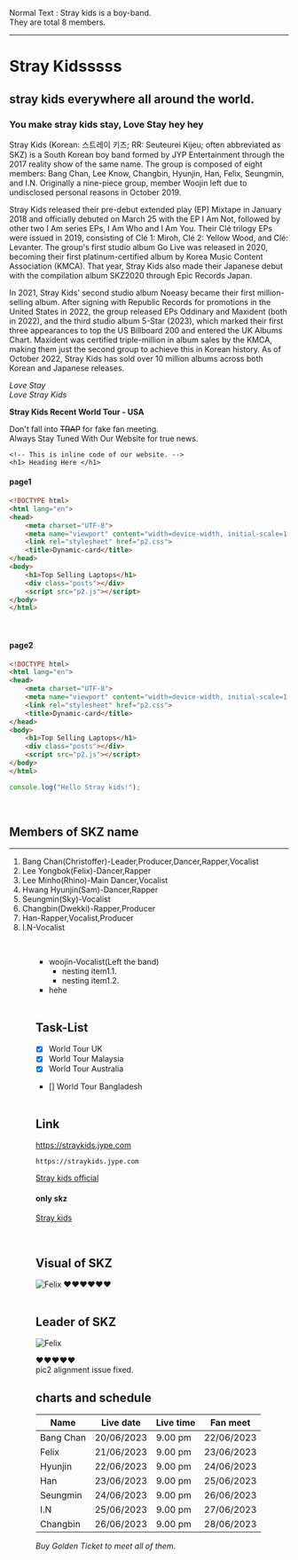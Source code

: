 <!-- how to make a comment -->
<!-- Normal text and new line -->
Normal Text : Stray kids is a boy-band.  
They are total 8 members.
<!-- horizontal rule -->
---
<!-- Heading -->
# Stray Kidsssss 
## stray kids everywhere all around the world.
### You make stray kids stay, Love Stay hey hey 
<!-- paragraph -->
<p>Stray Kids (Korean: 스트레이 키즈; RR: Seuteurei Kijeu; often abbreviated as SKZ) is a South Korean boy band formed by JYP Entertainment through the 2017 reality show of the same name. The group is composed of eight members: Bang Chan, Lee Know, Changbin, Hyunjin, Han, Felix, Seungmin, and I.N. Originally a nine-piece group, member Woojin left due to undisclosed personal reasons in October 2019.

Stray Kids released their pre-debut extended play (EP) Mixtape in January 2018 and officially debuted on March 25 with the EP I Am Not, followed by other two I Am series EPs, I Am Who and I Am You. Their Clé trilogy EPs were issued in 2019, consisting of Clé 1: Miroh, Clé 2: Yellow Wood, and Clé: Levanter. The group's first studio album Go Live was released in 2020, becoming their first platinum-certified album by Korea Music Content Association (KMCA). That year, Stray Kids also made their Japanese debut with the compilation album SKZ2020 through Epic Records Japan.

In 2021, Stray Kids' second studio album Noeasy became their first million-selling album. After signing with Republic Records for promotions in the United States in 2022, the group released EPs Oddinary and Maxident (both in 2022), and the third studio album 5-Star (2023), which marked their first three appearances to top the US Billboard 200 and entered the UK Albums Chart. Maxident was certified triple-million in album sales by the KMCA, making them just the second group to achieve this in Korean history. As of October 2022, Stray Kids has sold over 10 million albums across both Korean and Japanese releases.</p>
<!-- Italic  -->
_Love Stay_  
<i>Love Stray Kids</i>
<!-- bold -->
__Stray Kids Recent World Tour - USA__
<!-- strike-through -->
Don't fall into ~~TRAP~~ for fake fan meeting.  
Always Stay Tuned With Our Website for true news.  
<!-- single line code -->

`<!-- This is inline code of our website. -->`   
`<h1> Heading Here </h1>` 

#### page1
<!-- multiple line code -->

```html
<!DOCTYPE html>
<html lang="en">
<head>
    <meta charset="UTF-8">
    <meta name="viewport" content="width=device-width, initial-scale=1.0">
    <link rel="stylesheet" href="p2.css">
    <title>Dynamic-card</title>
</head>
<body>
    <h1>Top Selling Laptops</h1>
    <div class="posts"></div>
    <script src="p2.js"></script>
</body>
</html>
```

<br>

#### page2

```html
<!DOCTYPE html>
<html lang="en">
<head>
    <meta charset="UTF-8">
    <meta name="viewport" content="width=device-width, initial-scale=1.0">
    <link rel="stylesheet" href="p2.css">
    <title>Dynamic-card</title>
</head>
<body>
    <h1>Top Selling Laptops</h1>
    <div class="posts"></div>
    <script src="p2.js"></script>
</body>
</html>
```

```javascript
console.log("Hello Stray kids!");
```

<br>

## Members of SKZ name 
___
<ol>
<li>Bang Chan(Christoffer)-Leader,Producer,Dancer,Rapper,Vocalist</li>
<li>Lee Yongbok(Felix)-Dancer,Rapper</li>
<li>Lee Minho(Rhino)-Main Dancer,Vocalist</li>
<li>Hwang Hyunjin(Sam)-Dancer,Rapper</li>
<li>Seungmin(Sky)-Vocalist</li>
<li>Changbin(Dwekki)-Rapper,Producer</li>
<li>Han-Rapper,Vocalist,Producer</li>
<li>I.N-Vocalist  </li>
<ol>  

  <br>

<!-- <ul>
<li>Woojin-Vocalist(Left the band)</li>
</ul> -->
- woojin-Vocalist(Left the band)
  - nesting item1.1.
  - nesting item1.2.
- hehe  
<!-- Task-list -->

<br>

## Task-List
- [x] World Tour UK
- [x] World Tour Malaysia
- [x] World Tour Australia
- [] World Tour Bangladesh

<!-- Link -->

<br>

## Link
<!-- Automatic Link -->
https://straykids.jype.com

<!-- Disable link -->
`https://straykids.jype.com`

<!-- Markdown-link -->
[Stray kids official](https://straykids.jype.com)  
#### only skz
[Stray kids][websitelink]

<!-- Images -->

<br>

## Visual of SKZ

<!-- ![felix](./images/skz2.png) -->
<img src="./images/skz2.png" title="Felix">
❤️❤️❤️❤️❤️❤️
<br><br>

## Leader of SKZ
<img src="./images/bang.jpg" title="Felix">

<!-- emoji from emojipedia.com -->

❤️❤️❤️❤️❤️
<br> pic2 alignment issue fixed.
<br>

<!-- Table -->

## charts and schedule

| Name | Live date | Live time | Fan meet |
|--------|-----------|----------|-----------|
| Bang Chan | 20/06/2023 | 9.00 pm | 22/06/2023 |
| Felix | 21/06/2023 | 9.00 pm | 23/06/2023 |
| Hyunjin | 22/06/2023 | 9.00 pm | 24/06/2023 |
| Han | 23/06/2023 | 9.00 pm | 25/06/2023 |
| Seungmin | 24/06/2023 | 9.00 pm | 26/06/2023 |
| I.N | 25/06/2023 | 9.00 pm | 27/06/2023 |
| Changbin | 26/06/2023 | 9.00 pm | 28/06/2023 |

_Buy Golden Ticket to meet all of them._




<!-- All link is here -->

[websitelink]: https://straykids.jype.com














